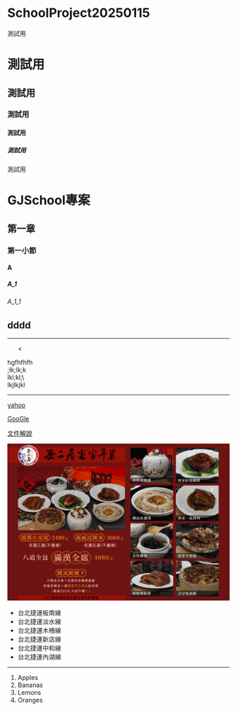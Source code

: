 # SchoolProject20250115
測試用

# 測試用
## 測試用
### 測試用
#### 測試用
##### 測試用
測試用



# GJSchool專案
## 第一章
### 第一小節
#### A
##### A_1
###### A_1_1
## dddd

<hr>
<ul>
<
</ul> hgfhfhfh<br>
;lk;lk;k<br>
lkl;kl;\<br>
lkjlkjkl<br>

<hr>

[yahoo](http://tw.yahoo.com)

[GooGle](http://www.google.com)



[文件解說](doc/index.html)

![101圖](pic/2025年菜1226橫式.jpg)</a>

<ul type="disk">
<li>台北捷運板南線</li>
<li>台北捷運淡水線</li>
<li>台北捷運木柵線</li>
<li>台北捷運新店線</li>
<li>台北捷運中和線</li>
<li>台北捷運內湖線</li>
</ul>

<hr>
<ol type="1">
<li>Apples</li>
<li>Bananas</li>
<li>Lemons</li>
<li>Oranges</li>
</ol>


   
